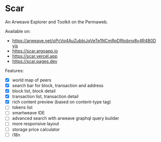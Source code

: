 # Scar

An Arweave Explorer and Toolkit on the Permaweb.

Available on:

- https://arweave.net/oPcVq4AuZubbiJqVeTe1NCmRpDRtobnq8v4R4B0Dyjs
- https://scar.argoapp.io
- https://scar.vercel.app
- https://scar.pages.dev

Features:

- [x] world map of peers
- [x] search bar for block, transaction and address
- [x] block list, block detail
- [x] transaction list, transaction detail
- [x] rich content preview (based on content-type tag)
- [ ] tokens list
- [ ] smartweave IDE
- [ ] advanced search with arweave graphql query builder
- [ ] more responsive layout
- [ ] storage price calculator
- [ ] i18n

